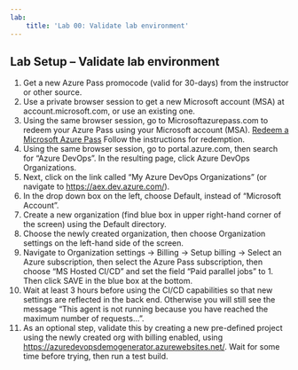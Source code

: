 ```yaml
---
lab:
    title: 'Lab 00: Validate lab environment'
---
```


## Lab Setup – Validate lab environment

1. Get a new Azure Pass promocode (valid for 30-days) from the instructor or other source.
2. Use a private browser session to get a new Microsoft account (MSA) at account.microsoft.com, or use an existing one.
3. Using the same browser session, go to Microsoftazurepass.com to redeem your Azure Pass using your Microsoft account (MSA). [Redeem a Microsoft Azure Pass](https://www.microsoftazurepass.com/Home/HowTo?Length=5) Follow the instructions for redemption. 
4. Using the same browser session, go to portal.azure.com, then search for “Azure DevOps”. In the resulting page, click Azure DevOps Organizations. 
5. Next, click on the link called “My Azure DevOps Organizations” (or navigate to https://aex.dev.azure.com/).
6. In the drop down box on the left, choose Default, instead of “Microsoft Account”.
7. Create a new organization (find blue box in upper right-hand corner of the screen) using the Default directory. 
8. Choose the newly created organization, then choose Organization settings on the left-hand side of the screen.
9. Navigate to Organization settings -> Billing -> Setup billing -> Select an Azure subscription, then select the Azure Pass subscription, then choose “MS Hosted CI/CD” and set the field “Paid parallel jobs” to 1. Then click SAVE in the blue box at the bottom. 
10. Wait at least 3 hours before using the CI/CD capabilities so that new settings are reflected in the back end. Otherwise you will still see the message “This agent is not running because you have reached the maximum number of requests…”.
11. As an optional step, validate this by creating a new pre-defined project using the newly created org with billing enabled, using https://azuredevopsdemogenerator.azurewebsites.net/. Wait for some time before trying, then run a test build.
